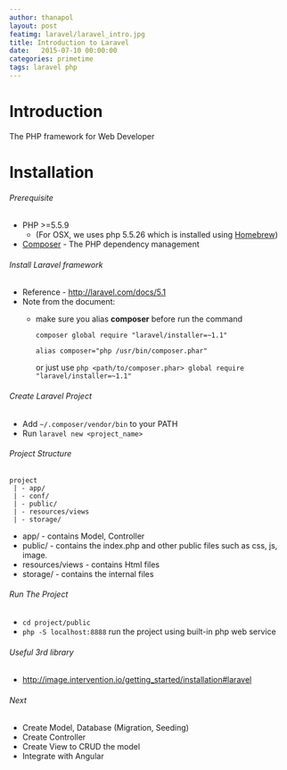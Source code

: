 ```yaml
---
author: thanapol
layout: post
featimg: laravel/laravel_intro.jpg
title: Introduction to Laravel
date:   2015-07-10 00:00:00
categories: primetime
tags: laravel php 
---
```


# Introduction
The PHP framework for Web Developer

# Installation

###### Prerequisite
* PHP >=5.5.9 
  * (For OSX, we uses php 5.5.26 which is installed using [Homebrew](http://brew.sh/)) 
* [Composer](https://getcomposer.org/download/) - The PHP dependency management 

###### Install Laravel framework
* Reference - http://laravel.com/docs/5.1
* Note from the document:
  * make sure you alias **composer** before run the command
  
    ``` composer global require "laravel/installer=~1.1" ```
    
    ``` alias composer="php /usr/bin/composer.phar" ```
    
    or just use ``` php <path/to/composer.phar> global require "laravel/installer=~1.1" ```
    
###### Create Laravel Project
* Add ```~/.composer/vendor/bin``` to your PATH
* Run ```laravel new <project_name>```


###### Project Structure
```
project
 | - app/
 | - conf/
 | - public/ 
 | - resources/views
 | - storage/
 ```
* app/ - contains Model, Controller
* public/ - contains the index.php and other public files such as css, js, image.
* resources/views - contains Html files
* storage/ - contains the internal files

###### Run The Project
* ```cd project/public```
* ```php -S localhost:8888``` run the project using built-in php web service

###### Useful 3rd library
* http://image.intervention.io/getting_started/installation#laravel

###### Next
* Create Model, Database (Migration, Seeding)
* Create Controller
* Create View to CRUD the model
* Integrate with Angular 
  
